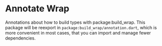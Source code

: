 # Annotate Wrap

Annotations about how to build types with package:build_wrap.
This package will be reexport in `package:build_wrap/annotation.dart`,
which is more convenient in most cases,
that you can import and manage fewer dependencies.
